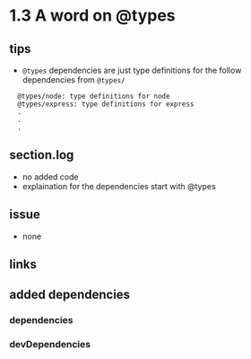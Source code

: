 # 1.3 A word on @types

## tips

- `@types` dependencies are just type definitions for the follow dependencies from `@types/`

```
  @types/node: type definitions for node
  @types/express: type definitions for express
  .
  .
  .
```

## section.log

- no added code
- explaination for the dependencies start with @types

## issue

- none

## links

## added dependencies

### dependencies

### devDependencies
